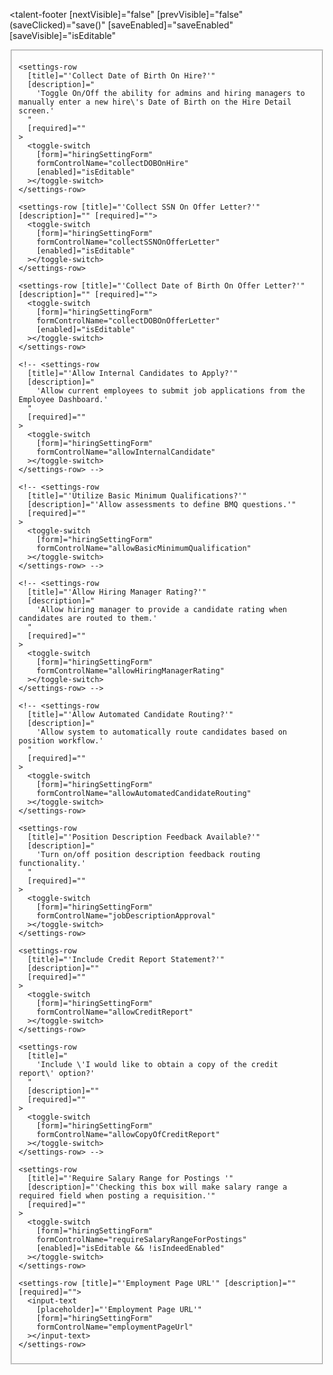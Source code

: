 <talent-footer
  [nextVisible]="false"
  [prevVisible]="false"
  (saveClicked)="save()"
  [saveEnabled]="saveEnabled"
  [saveVisible]="isEditable"
>
</talent-footer>

<fieldset [formGroup]="hiringSettingForm" [disabled]="!isEditable">
  <settings-table>
    <settings-row
      [title]="'Collect SSN On Hire?'"
      [description]="
        'Toggle On/Off the ability for admins and hiring managers to manually enter a new hire\'s Social Security Number on the Hire detail screen.'
      "
      [required]=""
    >
      <toggle-switch
        [form]="hiringSettingForm"
        formControlName="collectSSNOnHire"
        [enabled]="isEditable"
      ></toggle-switch>
    </settings-row>

    <settings-row
      [title]="'Collect Date of Birth On Hire?'"
      [description]="
        'Toggle On/Off the ability for admins and hiring managers to manually enter a new hire\'s Date of Birth on the Hire Detail screen.'
      "
      [required]=""
    >
      <toggle-switch
        [form]="hiringSettingForm"
        formControlName="collectDOBOnHire"
        [enabled]="isEditable"
      ></toggle-switch>
    </settings-row>

    <settings-row [title]="'Collect SSN On Offer Letter?'" [description]="" [required]="">
      <toggle-switch
        [form]="hiringSettingForm"
        formControlName="collectSSNOnOfferLetter"
        [enabled]="isEditable"
      ></toggle-switch>
    </settings-row>

    <settings-row [title]="'Collect Date of Birth On Offer Letter?'" [description]="" [required]="">
      <toggle-switch
        [form]="hiringSettingForm"
        formControlName="collectDOBOnOfferLetter"
        [enabled]="isEditable"
      ></toggle-switch>
    </settings-row>

    <!-- <settings-row
      [title]="'Allow Internal Candidates to Apply?'"
      [description]="
        'Allow current employees to submit job applications from the Employee Dashboard.'
      "
      [required]=""
    >
      <toggle-switch
        [form]="hiringSettingForm"
        formControlName="allowInternalCandidate"
      ></toggle-switch>
    </settings-row> -->

    <!-- <settings-row
      [title]="'Utilize Basic Minimum Qualifications?'"
      [description]="'Allow assessments to define BMQ questions.'"
      [required]=""
    >
      <toggle-switch
        [form]="hiringSettingForm"
        formControlName="allowBasicMinimumQualification"
      ></toggle-switch>
    </settings-row> -->

    <!-- <settings-row
      [title]="'Allow Hiring Manager Rating?'"
      [description]="
        'Allow hiring manager to provide a candidate rating when candidates are routed to them.'
      "
      [required]=""
    >
      <toggle-switch
        [form]="hiringSettingForm"
        formControlName="allowHiringManagerRating"
      ></toggle-switch>
    </settings-row> -->

    <!-- <settings-row
      [title]="'Allow Automated Candidate Routing?'"
      [description]="
        'Allow system to automatically route candidates based on position workflow.'
      "
      [required]=""
    >
      <toggle-switch
        [form]="hiringSettingForm"
        formControlName="allowAutomatedCandidateRouting"
      ></toggle-switch>
    </settings-row>

    <settings-row
      [title]="'Position Description Feedback Available?'"
      [description]="
        'Turn on/off position description feedback routing functionality.'
      "
      [required]=""
    >
      <toggle-switch
        [form]="hiringSettingForm"
        formControlName="jobDescriptionApproval"
      ></toggle-switch>
    </settings-row>

    <settings-row
      [title]="'Include Credit Report Statement?'"
      [description]=""
      [required]=""
    >
      <toggle-switch
        [form]="hiringSettingForm"
        formControlName="allowCreditReport"
      ></toggle-switch>
    </settings-row>

    <settings-row
      [title]="
        'Include \'I would like to obtain a copy of the credit report\' option?'
      "
      [description]=""
      [required]=""
    >
      <toggle-switch
        [form]="hiringSettingForm"
        formControlName="allowCopyOfCreditReport"
      ></toggle-switch>
    </settings-row> -->

    <settings-row
      [title]="'Require Salary Range for Postings '"
      [description]="'Checking this box will make salary range a required field when posting a requisition.'"
      [required]=""
    >
      <toggle-switch
        [form]="hiringSettingForm"
        formControlName="requireSalaryRangeForPostings"
        [enabled]="isEditable && !isIndeedEnabled"
      ></toggle-switch>
    </settings-row>

    <settings-row [title]="'Employment Page URL'" [description]="" [required]="">
      <input-text
        [placeholder]="'Employment Page URL'"
        [form]="hiringSettingForm"
        formControlName="employmentPageUrl"
      ></input-text>
    </settings-row>
  </settings-table>
</fieldset>
